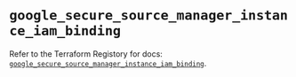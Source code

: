 # `google_secure_source_manager_instance_iam_binding`

Refer to the Terraform Registory for docs: [`google_secure_source_manager_instance_iam_binding`](https://registry.terraform.io/providers/hashicorp/google-beta/5.11.0/docs/resources/google_secure_source_manager_instance_iam_binding).
